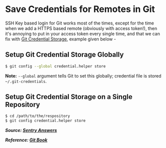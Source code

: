 # Save Credentials for Remotes in Git

SSH Key based login for Git works most of the times, except for the time when we add a HTTPS based remote (obviously with access token!), then it's annoying to put in your access token every single time, and that we can fix with [Git Credential Storage](https://git-scm.com/book/en/v2/Git-Tools-Credential-Storage), example given below -

## Setup Git Credential Storage Globally

```bash
$ git config --global credential.helper store
```

**Note:** `--global` argument tells Git to set this globally; credential file is stored `~/.git-credentials`.

## Setup Git Credential Storage on a Single Repository

```bash
$ cd /path/to/the/respository
$ git config credential.helper store
```

**_Source: [Sentry Answers](https://sentry.io/answers/save-credentials-for-remotes-in-git/)_**

**_Reference: [Git Book](https://git-scm.com/book/en/v2/Git-Tools-Credential-Storage)_**
